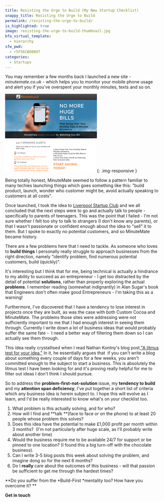 ```yaml
---
title: Resisting the Urge to Build (My New Startup Checklist)
snappy_title: Resisting the Urge to Build
permalink: /resisting-the-urge-to-build/
is_highlighted: true
image: resisting-the-urge-to-build-thumbnail.jpg
bfa_virtual_template:
  - hierarchy
sfw_pwd:
  - r5F56CBO08O7
categories:
  - Startups
---
```

You may remember a few months back I launched a new site - *minutemate.co.uk* - which helps you to monitor your mobile phone usage and alert you if you've overspent your monthly minutes, texts and so on.

![minutemate.co.uk](/img/minute-mate-home-page.png){: .img-responsive }

Being totally honest, MinuteMate seemed to follow a pattern familiar to many techies launching things which goes something like this: "build product, launch, wonder who customer might be, avoid actually speaking to customers at all costs".

Once launched, I took the idea to <a href="http://www.meetup.com/Liverpool-Startup-Club" target="_blank">Liverpool Startup Club</a> and we all concluded that the next steps were to go and actually talk to people - specifically to parents of teenagers. This was the point that I failed - I'm not sure whether I felt too shy to talk to strangers (I don't know any parents), or that I wasn't passionate or confident enough about the idea to "sell" it to them. But I spoke to exactly no potential customers, and so MinuteMate became history.

There are a few problems here that I need to tackle. As someone who loves to **build things** I personally really struggle to approach businesses from the right direction, namely "identify problem, find numerous potential customers, build (quickly)".

It's interesting but I think that for me, being technical is actually a hindrance to my ability to succeed as an entrepreneur - I get too distracted by the detail of potential **solutions**, rather than properly exploring the actual **problems**. I remember reading (somewhat indignantly) in Alan Sugar's book that Engineers don't often make good Entrepreneurs - I'm taking this as a warning!

Furthermore, I've discovered that I have a tendency to lose interest in projects once they are built, as was the case with both Custom Cocoa and MinuteMate. The problems those sites were addressing were not sufficiently important to me that I had enough interest in seeing them through. Currently I write down a lot of business ideas that would probably suffer the same fate -  I need a better way of filtering them down so I can actually see them through.

This idea really crystallised when I read Nathan Kontny's blog post<a href="http://ninjasandrobots.com/litmus-test/" target="_blank"> "A litmus test for your idea."</a> In it, he essentially argues that  if you can't write a blog about something every couple of days for a few weeks, you aren't committed enough to the subject to start a business. This is absolutely the litmus test I have been looking for and it's proving really helpful for me to filter out ideas I don't think I should pursue.

So to address the **problem-first-not-solution** issue, my **tendency to build** and my **attention span deficiency**, I've put together a short list of criteria which any business idea is herein subject to. I hope this will evolve as I learn, and I'd be really interested to know what's on your checklist too.

  1. What problem is this actually solving, and for who?
  2. How will I find and **talk **(face to face or on the phone) to at least 20 people whose problem this solves?
  3. Does this idea have the potential to make £1,000 profit per month within 3 months?  (I'm not particularly after huge scale, as I'll probably write about another time)
  4. Would the business require me to be available 24/7 for support or be pinned to one location? (I found this a big turn-off with the chocolate business).
  5. Can I write 3-5 blog posts this week about solving the problem, and imagine dong so for the next 6 months?
  6. Do I **really** care about the outcomes of this business - will that passion be sufficient to get me through the hardest times?

**Do you suffer from the *Build-First *mentality too? How have you overcome it?
**

**Get in touch**

